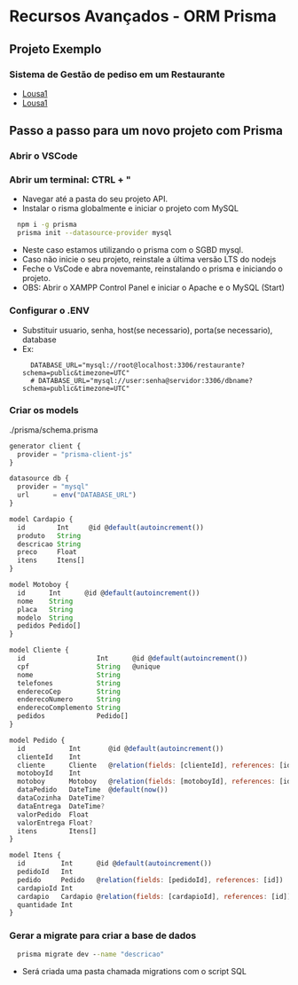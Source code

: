 # Recursos Avançados - ORM Prisma
## Projeto Exemplo
### Sistema de Gestão de pediso em um Restaurante
- [Lousa1](lousa1.jpg)
- [Lousa1](lousa2.jpg)

## Passo a passo para um novo projeto com Prisma
### Abrir o VSCode
### Abrir um terminal: CTRL + "
- Navegar até a pasta do seu projeto API.
- Instalar o risma globalmente e iniciar o projeto com MySQL
```bash
  npm i -g prisma
  prisma init --datasource-provider mysql
```
- Neste caso estamos utilizando o prisma com o SGBD mysql.
- Caso não inicie o seu projeto, reinstale a última versão LTS do nodejs
- Feche o VsCode e abra novemante, reinstalando o prisma e iniciando o projeto.
- OBS: Abrir o XAMPP Control Panel e iniciar o Apache e o MySQL (Start) 

### Configurar o .ENV
- Substituir usuario, senha, host(se necessario), porta(se necessario), database
- Ex:
  ```env
    DATABASE_URL="mysql://root@localhost:3306/restaurante?schema=public&timezone=UTC"
    # DATABASE_URL="mysql://user:senha@servidor:3306/dbname?schema=public&timezone=UTC"
  ```
### Criar os models
./prisma/schema.prisma
```javascript
generator client {
  provider = "prisma-client-js"
}

datasource db {
  provider = "mysql"
  url      = env("DATABASE_URL")
}

model Cardapio {
  id        Int     @id @default(autoincrement())
  produto   String
  descricao String
  preco     Float
  itens     Itens[]
}

model Motoboy {
  id      Int      @id @default(autoincrement())
  nome    String
  placa   String
  modelo  String
  pedidos Pedido[]
}

model Cliente {
  id                  Int      @id @default(autoincrement())
  cpf                 String   @unique
  nome                String
  telefones           String
  enderecoCep         String
  enderecoNumero      String
  enderecoComplemento String
  pedidos             Pedido[]
}

model Pedido {
  id           Int       @id @default(autoincrement())
  clienteId    Int
  cliente      Cliente   @relation(fields: [clienteId], references: [id])
  motoboyId    Int
  motoboy      Motoboy   @relation(fields: [motoboyId], references: [id])
  dataPedido   DateTime  @default(now())
  dataCozinha  DateTime?
  dataEntrega  DateTime?
  valorPedido  Float
  valorEntrega Float?
  itens        Itens[]
}

model Itens {
  id         Int      @id @default(autoincrement())
  pedidoId   Int
  pedido     Pedido   @relation(fields: [pedidoId], references: [id])
  cardapioId Int
  cardapio   Cardapio @relation(fields: [cardapioId], references: [id])
  quantidade Int
}
```
### Gerar a migrate para criar a base de dados
```cmd
  prisma migrate dev --name "descricao"
```
- Será criada uma pasta chamada migrations com o script SQL
